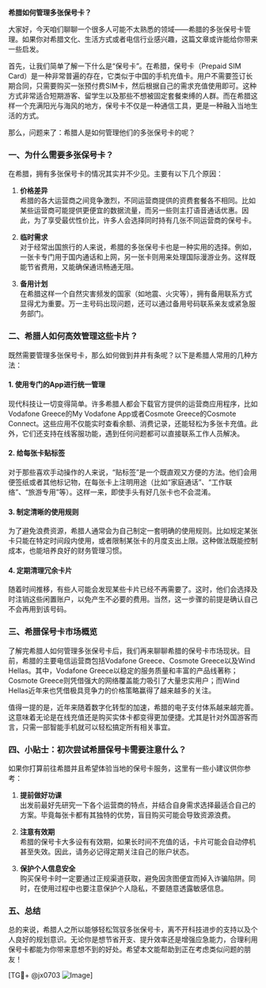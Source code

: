 **希腊如何管理多张保号卡？**

大家好，今天咱们聊聊一个很多人可能不太熟悉的领域——希腊的多张保号卡管理。如果你对希腊文化、生活方式或者电信行业感兴趣，这篇文章或许能给你带来一些启发。

首先，让我们简单了解一下什么是“保号卡”。在希腊，保号卡（Prepaid SIM Card）是一种非常普遍的存在，它类似于中国的手机充值卡。用户不需要签订长期合同，只需要购买一张预付费SIM卡，然后根据自己的需求充值使用即可。这种方式非常适合短期游客、留学生以及那些不想被固定套餐束缚的人群。而在希腊这样一个充满阳光与海风的地方，保号卡不仅是一种通信工具，更是一种融入当地生活的方式。

那么，问题来了：希腊人是如何管理他们的多张保号卡的呢？

### 一、为什么需要多张保号卡？

在希腊，拥有多张保号卡的情况其实并不少见。主要有以下几个原因：

1. **价格差异**  
   希腊的各大运营商之间竞争激烈，不同运营商提供的资费套餐各不相同。比如某些运营商可能提供更便宜的数据流量，而另一些则主打语音通话优惠。因此，为了享受最优性价比，许多人会选择同时持有几张不同运营商的保号卡。

2. **临时需求**  
   对于经常出国旅行的人来说，希腊的多张保号卡也是一种实用的选择。例如，一张卡专门用于国内通话和上网，另一张卡则用来处理国际漫游业务。这样既能节省费用，又能确保通讯畅通无阻。

3. **备用计划**  
   在希腊这样一个自然灾害频发的国家（如地震、火灾等），拥有备用联系方式显得尤为重要。万一主号码出现问题，还可以通过备用号码联系亲友或紧急服务部门。

### 二、希腊人如何高效管理这些卡片？

既然需要管理多张保号卡，那么如何做到井井有条呢？以下是希腊人常用的几种方法：

#### 1. 使用专门的App进行统一管理
现代科技让一切变得简单。许多希腊人都会下载官方提供的运营商应用程序，比如Vodafone Greece的My Vodafone App或者Cosmote Greece的Cosmote Connect。这些应用不仅能实时查看余额、消费记录，还能轻松为多张卡充值。此外，它们还支持在线客服功能，遇到任何问题都可以直接联系工作人员解决。

#### 2. 给每张卡贴标签
对于那些喜欢手动操作的人来说，“贴标签”是一个既直观又方便的方法。他们会用便签纸或者其他标记物，在每张卡上注明用途（比如“家庭通话”、“工作联络”、“旅游专用”等）。这样一来，即使手头有好几张卡也不会混淆。

#### 3. 制定清晰的使用规则
为了避免浪费资源，希腊人通常会为自己制定一套明确的使用规则。比如规定某张卡只能在特定时间段内使用，或者限制某张卡的月度支出上限。这种做法既能控制成本，也能培养良好的财务管理习惯。

#### 4. 定期清理冗余卡片
随着时间推移，有些人可能会发现某些卡片已经不再需要了。这时，他们会选择及时注销这些闲置账户，以免产生不必要的费用。当然，这一步骤的前提是确认自己不会再用到该号码。

### 三、希腊保号卡市场概览

了解完希腊人如何管理多张保号卡后，我们再来聊聊希腊的保号卡市场现状。目前，希腊的主要电信运营商包括Vodafone Greece、Cosmote Greece以及Wind Hellas。其中，Vodafone Greece以稳定的服务质量和丰富的产品线著称；Cosmote Greece则凭借强大的网络覆盖能力吸引了大量忠实用户；而Wind Hellas近年来也凭借极具竞争力的价格策略赢得了越来越多的关注。

值得一提的是，近年来随着数字化转型的加速，希腊的电子支付体系越来越完善。这意味着无论是在线充值还是购买实体卡都变得更加便捷。尤其是针对外国游客而言，只需一部智能手机就可以轻松搞定所有相关事宜。

### 四、小贴士：初次尝试希腊保号卡需要注意什么？

如果你打算前往希腊并且希望体验当地的保号卡服务，这里有一些小建议供你参考：

1. **提前做好功课**  
   出发前最好先研究一下各个运营商的特点，并结合自身需求选择最适合自己的方案。毕竟每张卡都有其独特的优势，盲目购买可能会导致资源浪费。

2. **注意有效期**  
   希腊的保号卡大多设有有效期，如果长时间不充值的话，卡片可能会自动停机甚至失效。因此，请务必记得定期关注自己的账户状态。

3. **保护个人信息安全**  
   购买保号卡时一定要通过正规渠道获取，避免因贪图便宜而掉入诈骗陷阱。同时，在使用过程中也要注意保护个人隐私，不要随意透露敏感信息。

### 五、总结

总的来说，希腊人之所以能够轻松驾驭多张保号卡，离不开科技进步的支持以及个人良好的规划意识。无论你是想节省开支、提升效率还是增强应急能力，合理利用保号卡都能为你带来意想不到的好处。希望本文能帮助到正在考虑类似问题的朋友！

[TG💪+ @jx0703 ![Image](https://github.com/user-attachments/assets/dbca1d08-cadb-493c-b0ec-ad6f7a83f270)]